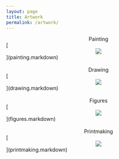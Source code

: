 ```yaml
---
layout: page
title: Artwork
permalink: /artwork/
---
```


<style>
    .image-gallery {overflow: auto; margin-left: -1%!important;}
    .image-gallery li {float: left; display: block; margin: 0 0 1% 1%; width: 19%;}
    .image-gallery li a {text-align: center; text-decoration: none!important; color: #777;}
    .image-gallery li a span {display: block; text-overflow: ellipsis; overflow: hidden; white-space: nowrap; padding: 3px 0;}
    .image-gallery li a img {width: 100%; display: block;}
</style>


<center>Painting</center>
[<center><img src="https://images.weserv.nl/?url=derekekelly.com/assets/images/artwork/painting/001_painting.jpeg&w=300&h=300&output=jpg&q=50&t=square"></center>](painting.markdown)
<br/><br/>

<center>Drawing</center>
[<center><img src="https://images.weserv.nl/?url=derekekelly.com/assets/images/artwork/drawing/001_draw.jpeg&w=300&h=300&output=jpg&q=50&t=square"></center>](drawing.markdown)
<br/><br/>

<center>Figures</center>
[<center><img src="https://images.weserv.nl/?url=derekekelly.com/assets/images/artwork/figures/001_fig.jpeg&w=300&h=300&output=jpg&q=50&t=square"></center>](figures.markdown)
<br/><br/>

<center>Printmaking</center>
[<center><img src="https://images.weserv.nl/?url=derekekelly.com/assets/images/artwork/printmaking/001_print.jpeg&w=300&h=300&output=jpg&q=50&t=square"></center>](printmaking.markdown)


